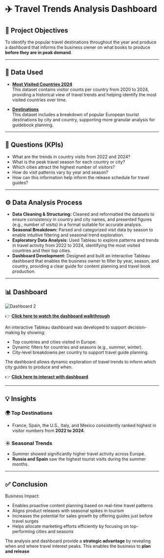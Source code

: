 # ✈️ Travel Trends Analysis Dashboard

## 🎯 Project Objectives
To identify the popular travel destinations throughout the year and produce a dashboard that informs the business owner on what books to produce **before they are in peak demand**.

---

## 📂 Data Used

- **[Most Visited Countries 2024](https://docs.google.com/spreadsheets/d/1TxoJAMxUGXyDRznaPhSn2ojQVrwM__vyeUMEGf38Bvs/edit?usp=sharing)**  
  This dataset contains visitor counts per country from 2020 to 2024, providing a historical view of travel trends and helping identify the most visited countries over time.

- **[Destinations](https://docs.google.com/spreadsheets/d/18iYUQ6OC5b1jyALpI_gCIhPFs6DpM71GOxUUWBuL57w/edit?usp=sharing)**  
  This dataset includes a breakdown of popular European tourist destinations by city and country, supporting more granular analysis for guidebook planning.


---


## 📌 Questions (KPIs)
- What are the trends in country visits from 2022 and 2024?
- What is the peak travel season for each country or city?
- Which cities attract the highest number of visitors?
- How do visit patterns vary by year and season?
- How can this information help inform the release schedule for travel guides?

---

## ⚙️ Data Analysis Process

- **Data Cleaning & Structuring:** Cleaned and reformatted the datasets to ensure consistency in country and city names, and presented figures (e.g., number of visits) in a format suitable for accurate analysis.
- **Seasonal Breakdown:** Parsed and categorized visit data by season to enable intuitive filtering and seasonal trend exploration.
- **Exploratory Data Analysis:** Used Tableau to explore patterns and trends in travel activity from 2022 to 2024, identifying the most visited countries and their top cities.
- **Dashboard Development:** Designed and built an interactive Tableau dashboard that enables the business owner to filter by year, season, and country, providing a clear guide for content planning and travel book production.


---

## 📊 Dashboard

![Dashboard 2](https://github.com/user-attachments/assets/13fd5927-180b-40b1-89fc-228362334c69)

👉 **[Click here to watch the dashboard walkthrough](https://drive.google.com/file/d/1cGSeEW-58HDkrPArG_Azob-opCeWy2Kd/view?usp=sharing)**


An interactive Tableau dashboard was developed to support decision-making by showing:

- Top countries and cities visited in Europe.
- Dynamic filters for countries and seasons (e.g., summer, winter).
- City-level breakdowns per country to support travel guide planning.

The dashboard allows dynamic exploration of travel trends to inform which city guides to produce and when.


👉 **[Click here to interact with dashboard](https://public.tableau.com/views/Europesmostvisited/Dashboard2?:language=en-US&publish=yes&:sid=&:redirect=auth&:display_count=n&:origin=viz_share_link)**

---

## 💡 Insights

### 🌍 Top Destinations
- France, Spain, the U.S., Italy, and Mexico consistently ranked highest in visitor numbers from **2022 to 2024**.

### ☀️ Seasonal Trends
- Summer showed significantly higher travel activity across Europe.
- **Russia and Spain** saw the highest tourist visits during the summer months.

---

## ✅ Conclusion
Business Impact:
- Enables proactive content planning based on real-time travel patterns
- Aligns product releases with seasonal spikes in tourism
- Increases the potential for sales growth by offering guides just before travel surges
- Helps allocate marketing efforts efficiently by focusing on top-performing cities and seasons

The analysis and dashboard provide a **strategic advantage** by revealing when and where travel interest peaks. This enables the business to **plan and release**
